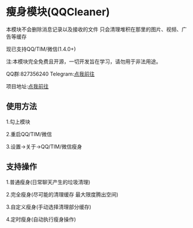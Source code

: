 # 瘦身模块(QQCleaner)
本模块不会删除消息记录以及接收的文件 只会清理堆积在那里的图片、视频、广告等缓存

现已支持QQ/TIM/微信(1.4.0+)

注:本模块完全免费且开源，一切开发旨在学习，请勿用于非法用途。

QQ群:827356240  Telegram:[点我前往](https://t.me/QQCleaner)

项目地址:[点我前往](https://github.com/KyuubiRan/QQCleaner)


## 使用方法
1.勾上模块

2.重启QQ/TIM/微信

3.设置->关于->QQ/TIM/微信瘦身

## 支持操作
1.普通瘦身(日常聊天产生的垃圾清理)

2.完全瘦身(尽可能的清理缓存 最大限度腾出空间)

3.自定义瘦身(手动选择清理部分缓存)

4.定时瘦身(自动执行瘦身操作)
